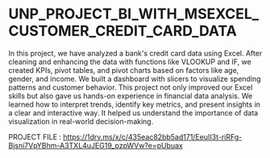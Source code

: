 # UNP_PROJECT_BI_WITH_MSEXCEL_CUSTOMER_CREDIT_CARD_DATA
In this project, we have analyzed a bank's credit card data using Excel. After cleaning and enhancing the data with functions like VLOOKUP and IF, we created KPIs, pivot tables, and pivot charts based on factors like age, gender, and income. We built a dashboard with slicers to visualize spending patterns and customer behavior.
This project not only improved our Excel skills but also gave us hands-on experience in financial data analysis. We learned how to interpret trends, identify key metrics, and present insights in a clear and interactive way. It helped us understand the importance of data visualization in real-world decision-making.

PROJECT FILE : https://1drv.ms/x/c/435eac82bb5ad171/EeuII3t-riRFg-Bjsni7VpYBhm-A3TXL4uJEG19_pzpWVw?e=pUbuax

